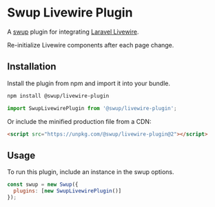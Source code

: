 # Swup Livewire Plugin

A [swup](https://swup.js.org) plugin for integrating [Laravel Livewire](https://laravel-livewire.com/).

Re-initialize Livewire components after each page change.

## Installation

Install the plugin from npm and import it into your bundle.

```bash
npm install @swup/livewire-plugin
```

```js
import SwupLivewirePlugin from '@swup/livewire-plugin';
```

Or include the minified production file from a CDN:

```html
<script src="https://unpkg.com/@swup/livewire-plugin@2"></script>
```

## Usage

To run this plugin, include an instance in the swup options.

```javascript
const swup = new Swup({
  plugins: [new SwupLivewirePlugin()]
});
```
